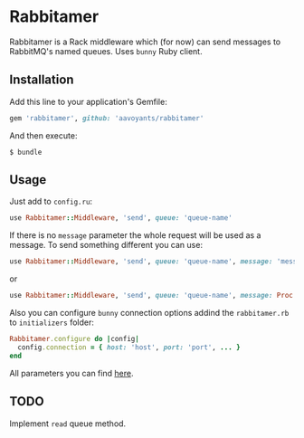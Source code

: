 # Rabbitamer

Rabbitamer is a Rack middleware which (for now) can send messages to RabbitMQ's named queues. Uses `bunny` Ruby client.

## Installation

Add this line to your application's Gemfile:

```ruby
gem 'rabbitamer', github: 'aavoyants/rabbitamer'
```

And then execute:

    $ bundle

## Usage

Just add to `config.ru`:

```ruby
use Rabbitamer::Middleware, 'send', queue: 'queue-name'
```

If there is no `message` parameter the whole request will be used as a message. To send something different you can use:

```ruby
use Rabbitamer::Middleware, 'send', queue: 'queue-name', message: 'message-text'
```
or

```ruby
use Rabbitamer::Middleware, 'send', queue: 'queue-name', message: Proc.new { ... }
```

Also you can configure `bunny` connection options addind the `rabbitamer.rb` to `initializers` folder:

```ruby
Rabbitamer.configure do |config|
  config.connection = { host: 'host', port: 'port', ... }
end
```

All parameters you can find [here](http://rubybunny.info/articles/connecting.html#using_a_map_of_parameters).

## TODO

Implement `read` queue method.
